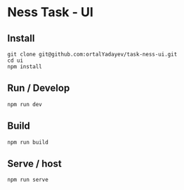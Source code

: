 # Ness Task - UI

## Install

```
git clone git@github.com:ortalYadayev/task-ness-ui.git
cd ui
npm install
```

## Run / Develop

```
npm run dev
```

## Build

```
npm run build
```

## Serve / host

```
npm run serve
```

